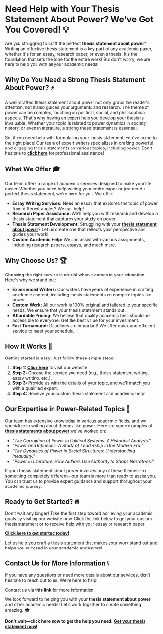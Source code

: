 # Need Help with Your Thesis Statement About Power? We've Got You Covered! 💡

Are you struggling to craft the perfect **thesis statement about power**? Writing an effective thesis statement is a key part of any academic paper, whether it's for an essay, research paper, or even a thesis. It's the foundation that sets the tone for the entire work! But don't worry, we are here to help you with all your academic needs!

## Why Do You Need a Strong Thesis Statement About Power? ⚡

A well-crafted thesis statement about power not only grabs the reader's attention, but it also guides your arguments and research. The theme of power can be complex, touching on political, social, and philosophical aspects. That's why having an expert help you develop your thesis is invaluable. Whether your topic is related to power dynamics in society, history, or even in literature, a strong thesis statement is essential.

So, if you need help with formulating your thesis statement, you’ve come to the right place! Our team of expert writers specializes in crafting powerful and engaging thesis statements on various topics, including power. Don't hesitate to [**click here**](https://tinyurl.com/topessay?keyword=thesis+statement+about+power) for professional assistance!

## What We Offer 🎓

Our team offers a range of academic services designed to make your life easier. Whether you need help writing your entire paper or just need a perfect thesis statement, we’re here for you. We offer:

- **Essay Writing Services:** Need an essay that explores the topic of power from different angles? We can help!
- **Research Paper Assistance:** We’ll help you with research and develop a thesis statement that captures your study on power.
- **Thesis Statement Development:** Struggling with your [**thesis statement about power**](https://tinyurl.com/topessay?keyword=thesis+statement+about+power)? Let us create one that reflects your perspective and guides your work!
- **Custom Academic Help:** We can assist with various assignments, including research papers, essays, and much more.

## Why Choose Us? 🏆

Choosing the right service is crucial when it comes to your education. Here's why we stand out:

- **Experienced Writers:** Our writers have years of experience in crafting academic content, including thesis statements on complex topics like power.
- **Custom Work:** All our work is 100% original and tailored to your specific needs. We ensure that your thesis statement stands out.
- **Affordable Pricing:** We believe that quality academic help should be accessible to everyone. Get the best value for your investment.
- **Fast Turnaround:** Deadlines are important! We offer quick and efficient service to meet your schedule.

## How It Works 📝

Getting started is easy! Just follow these simple steps:

1. **Step 1:** [**Click here**](https://tinyurl.com/topessay?keyword=thesis+statement+about+power) to visit our website.
2. **Step 2:** Choose the service you need (e.g., thesis statement writing, essay writing, etc.).
3. **Step 3:** Provide us with the details of your topic, and we’ll match you with a qualified expert.
4. **Step 4:** Receive your custom thesis statement and academic help!

## Our Expertise in Power-Related Topics 🔑

Our team has extensive knowledge in various academic fields, and we specialize in writing about themes like power. Here are some examples of [**thesis statements about power**](https://tinyurl.com/topessay?keyword=thesis+statement+about+power) we've worked on:

- _"The Corruption of Power in Political Systems: A Historical Analysis."_
- _"Power and Influence: A Study of Leadership in the Modern Era."_
- _"The Dynamics of Power in Social Structures: Understanding Inequality."_
- _"Power in Literature: How Authors Use Authority to Shape Narratives."_

If your thesis statement about power involves any of these themes—or something completely different—our team is more than ready to assist you. You can trust us to provide expert guidance and support throughout your academic journey.

## Ready to Get Started? 🔥

Don’t wait any longer! Take the first step toward achieving your academic goals by visiting our website now. Click the link below to get your custom thesis statement or to receive help with your essay or research paper:

[**Click here to get started today!**](https://tinyurl.com/topessay?keyword=thesis+statement+about+power)

Let us help you craft a thesis statement that makes your work stand out and helps you succeed in your academic endeavors!

## Contact Us for More Information 📞

If you have any questions or need more details about our services, don’t hesitate to reach out to us. We’re here to help!

Contact us via [**this link**](https://tinyurl.com/topessay?keyword=thesis+statement+about+power) for more information.

We look forward to helping you with your **thesis statement about power** and other academic needs! Let’s work together to create something amazing. 🎓

**Don't wait—click here now to get the help you need:** [**Get your thesis statement now!**](https://tinyurl.com/topessay?keyword=thesis+statement+about+power)
